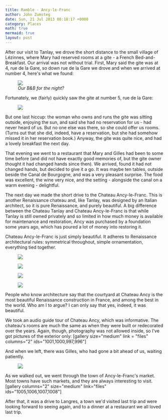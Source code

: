```yaml
---
title: Ramble - Ancy-le-Franc
author: John Zumsteg
date: Sun, 21 Jul 2013 08:18:17 +0000
category: Places
math: true
mermaid: true
layout: post
---
```

After our visit to Tanlay, we drove the short distance to the small village of Lézinnes, where Mary had reserved rooms at a gite - a French Bed-and-Breakfast. Our arrival was not without trial. First, Mary said the gite was at 4, rue de la Gare, so down rue de la Gare we drove and when we arrived at number 4, here's what we found:
<figure class = "landscape">
	<img src="{{site.url}}/assets/images/2013/07/DSC03279.jpg"/>
	<figcaption><em>Our B&B for the night?</em></figcaption>
</figure>


Fortunately, we (fairly) quickly saw the gite at number 5, rue de la Gare:
<figure class = "landscape">
	<img src="{{site.url}}/assets/images/2013/07/DSC03278.jpg"/>
	<figcaption></figcaption>
</figure>


But one last hiccup: the woman who owns and runs the gite was sitting outside, enjoying the sun, and said she had no reservation for us - had never heard of us. But no one else was there, so she could offer us rooms. (Turns out that she did, indeed, have a reservation, but she had somehow missed it in her reservation book.) Anyway, the gite was quite nice, and had a lovely breakfast the next day.

That evening we went to a restaurant that Mary and Gilles had been to some time before (and did not have exactly good memories of, but the gite owner thought it had changed hands since then). We arrived, found it had not changed hands, but decided to give it a go. It was maybe ten tables, outside beside the Canal de Bourgogne, and was a very pleasant surprise. The food was excellent, the wine very nice, and the setting - alongside the canal on a warm evening - delightful. 

The next day we made the short drive to the Chateau Ancy-le-Franc. This is another Renaissance chateau and, like Tanlay, was designed by an Italian architect, so it is pure Renaissance, and purely beautiful. A big difference between the Chateau Tanlay and Chateau Ancy-le-Franc is that while Tanlay is still owned privately and so limited in how much money is available for maintenance and restoration, Ancy was purchased by a foundation some years ago, which has poured a lot of money into restoring it. 

Chateau Ancy-le-Franc is just simply beautiful. It adheres to Renaissance architectural rules: symmetrical throughout, simple ornamentation, everything tied together. 
<figure class = "landscape">
	<img src="{{site.url}}/assets/images/2013/07/DSC03304.jpg"/>
	<figcaption></figcaption>
</figure>



<figure class = "portrait">
	<img src="{{site.url}}/assets/images/2013/07/DSC03294.jpg"/>
	<figcaption></figcaption>
</figure>



<figure class = "landscape">
	<img src="{{site.url}}/assets/images/2013/07/DSC03292.jpg"/>
	<figcaption></figcaption>
</figure>



<figure class = "landscape">
	<img src="{{site.url}}/assets/images/2013/07/DSC03291.jpg"/>
	<figcaption></figcaption>
</figure>


People who know architecture say that the courtyard at Chateau Ancy is the most beautiful Renaissance construction in France, and among the best in the world. Who am I to argue? I can only say that yes, indeed, it was beautiful.

We took an audio guide tour of Chateau Ancy, which was informative. The chateau's rooms are much the same as when they were built or redecorated over the years. Again, though, photography was not allowed inside, so I've got pictures of the exterior only:
[gallery size="medium" link = "files" columns="2" ids="1001,1000,997,996"]

And when we left, there was Gilles, who had gone a bit ahead of us, waiting patiently.

<figure class = "landscape">
	<img src="{{site.url}}/assets/images/2013/07/DSC03323-576x1024.jpg"/>
	<figcaption></figcaption>
</figure>


As we walked out, we went through the town of Ancy-le-Franc's market. Most towns have such markets, and they are always interesting to visit.[gallery columns="2" size="medium" link="files" ids="1005,1006,1007,1008"]

After that, it was a drive to Langres, a town we'd visited last trip and were looking forward to seeing again, and to a dinner at a restaurant we all loved last trip.
